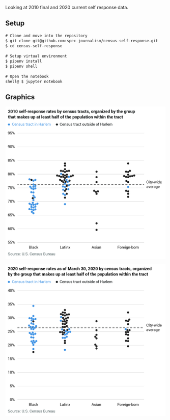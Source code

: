 Looking at 2010 final and 2020 current self response data.

## Setup

```
# Clone and move into the repository
$ git clone git@github.com:spec-journalism/census-self-response.git
$ cd census-self-response

# Setup virtual environment
$ pipenv install
$ pipenv shell

# Open the notebook
shell@ $ jupyter notebook
```

## Graphics

![](outputs/2010.jpg)

![](outputs/2020.jpg)
